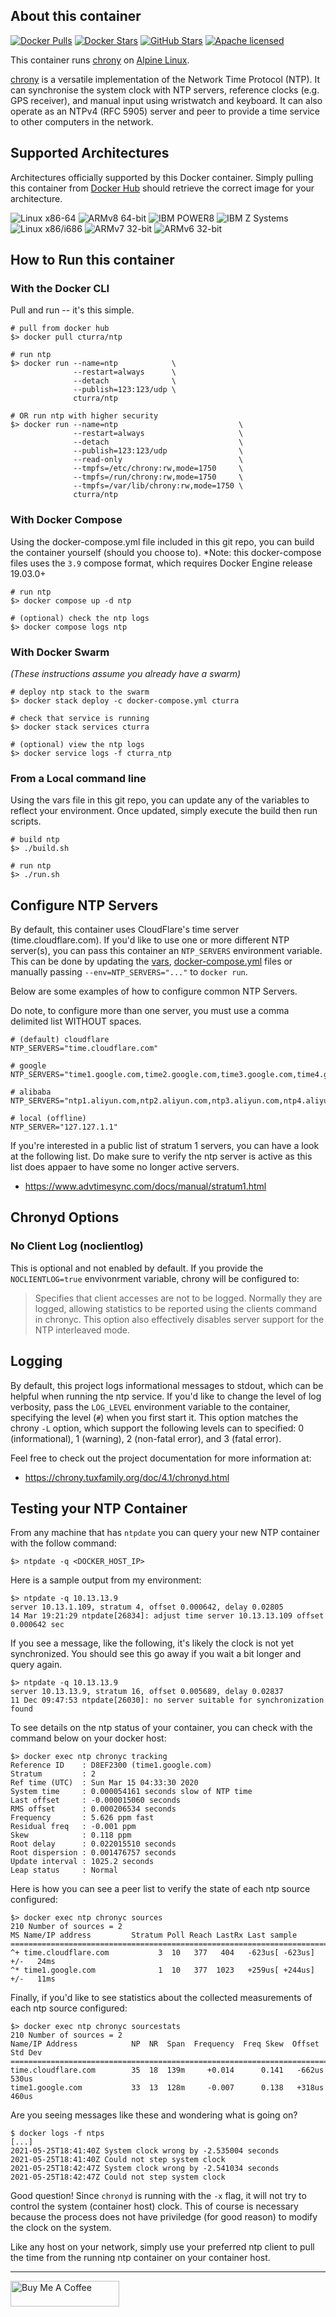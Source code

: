 ## About this container

[![Docker Pulls](https://img.shields.io/docker/pulls/cturra/ntp.svg?logo=docker&label=pulls&style=for-the-badge&color=0099ff&logoColor=ffffff)](https://hub.docker.com/r/cturra/ntp/)
[![Docker Stars](https://img.shields.io/docker/stars/cturra/ntp.svg?logo=docker&label=stars&style=for-the-badge&color=0099ff&logoColor=ffffff)](https://hub.docker.com/r/cturra/ntp/)
[![GitHub Stars](https://img.shields.io/github/stars/cturra/docker-ntp.svg?logo=github&label=stars&style=for-the-badge&color=0099ff&logoColor=ffffff)](https://github.com/cturra/docker-ntp)
[![Apache licensed](https://img.shields.io/badge/license-Apache-blue.svg?logo=apache&style=for-the-badge&color=0099ff&logoColor=ffffff)](https://raw.githubusercontent.com/cturra/docker-ntp/master/LICENSE)

This container runs [chrony](https://chrony.tuxfamily.org/) on [Alpine Linux](https://alpinelinux.org/).

[chrony](https://chrony.tuxfamily.org) is a versatile implementation of the Network Time Protocol (NTP). It can synchronise the system clock with NTP servers, reference clocks (e.g. GPS receiver), and manual input using wristwatch and keyboard. It can also operate as an NTPv4 (RFC 5905) server and peer to provide a time service to other computers in the network.


## Supported Architectures

Architectures officially supported by this Docker container. Simply pulling this container from [Docker Hub](https://hub.docker.com/r/cturra/ntp) should retrieve the correct image for your architecture.

![Linux x86-64](https://img.shields.io/badge/linux/amd64-green?style=flat-square)
![ARMv8 64-bit](https://img.shields.io/badge/linux/arm64-green?style=flat-square)
![IBM POWER8](https://img.shields.io/badge/linux/ppc64le-green?style=flat-square)
![IBM Z Systems](https://img.shields.io/badge/linux/s390x-green?style=flat-square)
![Linux x86/i686](https://img.shields.io/badge/linux/386-green?style=flat-squareg)
![ARMv7 32-bit](https://img.shields.io/badge/linux/arm/v7-green?style=flat-square)
![ARMv6 32-bit](https://img.shields.io/badge/linux/arm/v6-green?style=flat-square)


## How to Run this container

### With the Docker CLI

Pull and run -- it's this simple.

```
# pull from docker hub
$> docker pull cturra/ntp

# run ntp
$> docker run --name=ntp            \
              --restart=always      \
              --detach              \
              --publish=123:123/udp \
              cturra/ntp

# OR run ntp with higher security
$> docker run --name=ntp                           \
              --restart=always                     \
              --detach                             \
              --publish=123:123/udp                \
              --read-only                          \
              --tmpfs=/etc/chrony:rw,mode=1750     \
              --tmpfs=/run/chrony:rw,mode=1750     \
              --tmpfs=/var/lib/chrony:rw,mode=1750 \
              cturra/ntp
```


### With Docker Compose

Using the docker-compose.yml file included in this git repo, you can build the container yourself (should you choose to).
*Note: this docker-compose files uses the `3.9` compose format, which requires Docker Engine release 19.03.0+

```
# run ntp
$> docker compose up -d ntp

# (optional) check the ntp logs
$> docker compose logs ntp
```


### With Docker Swarm

*(These instructions assume you already have a swarm)*

```
# deploy ntp stack to the swarm
$> docker stack deploy -c docker-compose.yml cturra

# check that service is running
$> docker stack services cturra

# (optional) view the ntp logs
$> docker service logs -f cturra_ntp
```


### From a Local command line

Using the vars file in this git repo, you can update any of the variables to reflect your
environment. Once updated, simply execute the build then run scripts.

```
# build ntp
$> ./build.sh

# run ntp
$> ./run.sh
```


## Configure NTP Servers

By default, this container uses CloudFlare's time server (time.cloudflare.com). If you'd
like to use one or more different NTP server(s), you can pass this container an `NTP_SERVERS`
environment variable. This can be done by updating the [vars](vars), [docker-compose.yml](docker-compose.yml)
files or manually passing `--env=NTP_SERVERS="..."` to `docker run`.

Below are some examples of how to configure common NTP Servers.

Do note, to configure more than one server, you must use a comma delimited list WITHOUT spaces.

```
# (default) cloudflare
NTP_SERVERS="time.cloudflare.com"

# google
NTP_SERVERS="time1.google.com,time2.google.com,time3.google.com,time4.google.com"

# alibaba
NTP_SERVERS="ntp1.aliyun.com,ntp2.aliyun.com,ntp3.aliyun.com,ntp4.aliyun.com"

# local (offline)
NTP_SERVER="127.127.1.1"
```

If you're interested in a public list of stratum 1 servers, you can have a look at the following list.
Do make sure to verify the ntp server is active as this list does appaer to have some no longer active
servers.

 * https://www.advtimesync.com/docs/manual/stratum1.html


## Chronyd Options

### No Client Log (noclientlog)

This is optional and not enabled by default. If you provide the `NOCLIENTLOG=true` envivonrment variable,
chrony will be configured to:

> Specifies that client accesses are not to be logged. Normally they are logged, allowing statistics to
> be reported using the clients command in chronyc. This option also effectively disables server support
> for the NTP interleaved mode.


## Logging

By default, this project logs informational messages to stdout, which can be helpful when running the
ntp service. If you'd like to change the level of log verbosity, pass the `LOG_LEVEL` environment
variable to the container, specifying the level (`#`) when you first start it. This option matches
the chrony `-L` option, which support the following levels can to specified: 0 (informational), 1
(warning), 2 (non-fatal error), and 3 (fatal error).

Feel free to check out the project documentation for more information at:

 * https://chrony.tuxfamily.org/doc/4.1/chronyd.html


## Testing your NTP Container

From any machine that has `ntpdate` you can query your new NTP container with the follow
command:

```
$> ntpdate -q <DOCKER_HOST_IP>
```


Here is a sample output from my environment:

```
$> ntpdate -q 10.13.13.9
server 10.13.1.109, stratum 4, offset 0.000642, delay 0.02805
14 Mar 19:21:29 ntpdate[26834]: adjust time server 10.13.13.109 offset 0.000642 sec
```


If you see a message, like the following, it's likely the clock is not yet synchronized.
You should see this go away if you wait a bit longer and query again.
```
$> ntpdate -q 10.13.13.9
server 10.13.13.9, stratum 16, offset 0.005689, delay 0.02837
11 Dec 09:47:53 ntpdate[26030]: no server suitable for synchronization found
```

To see details on the ntp status of your container, you can check with the command below
on your docker host:
```
$> docker exec ntp chronyc tracking
Reference ID    : D8EF2300 (time1.google.com)
Stratum         : 2
Ref time (UTC)  : Sun Mar 15 04:33:30 2020
System time     : 0.000054161 seconds slow of NTP time
Last offset     : -0.000015060 seconds
RMS offset      : 0.000206534 seconds
Frequency       : 5.626 ppm fast
Residual freq   : -0.001 ppm
Skew            : 0.118 ppm
Root delay      : 0.022015510 seconds
Root dispersion : 0.001476757 seconds
Update interval : 1025.2 seconds
Leap status     : Normal
```


Here is how you can see a peer list to verify the state of each ntp source configured:
```
$> docker exec ntp chronyc sources
210 Number of sources = 2
MS Name/IP address         Stratum Poll Reach LastRx Last sample
===============================================================================
^+ time.cloudflare.com           3  10   377   404   -623us[ -623us] +/-   24ms
^* time1.google.com              1  10   377  1023   +259us[ +244us] +/-   11ms
```


Finally, if you'd like to see statistics about the collected measurements of each ntp
source configured:
```
$> docker exec ntp chronyc sourcestats
210 Number of sources = 2
Name/IP Address            NP  NR  Span  Frequency  Freq Skew  Offset  Std Dev
==============================================================================
time.cloudflare.com        35  18  139m     +0.014      0.141   -662us   530us
time1.google.com           33  13  128m     -0.007      0.138   +318us   460us
```


Are you seeing messages like these and wondering what is going on?
```
$ docker logs -f ntps
[...]
2021-05-25T18:41:40Z System clock wrong by -2.535004 seconds
2021-05-25T18:41:40Z Could not step system clock
2021-05-25T18:42:47Z System clock wrong by -2.541034 seconds
2021-05-25T18:42:47Z Could not step system clock
```

Good question! Since `chronyd` is running with the `-x` flag, it will not try to control
the system (container host) clock. This of course is necessary because the process does not
have priviledge (for good reason) to modify the clock on the system.

Like any host on your network, simply use your preferred ntp client to pull the time from
the running ntp container on your container host.

---
<a href="https://www.buymeacoffee.com/cturra" target="_blank"><img src="https://cdn.buymeacoffee.com/buttons/default-yellow.png" alt="Buy Me A Coffee" height="41" width="174"></a>

